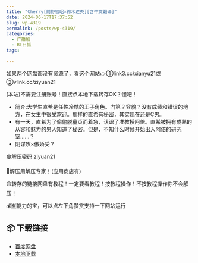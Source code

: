 ```yaml
---
title: "Cherry[前野智昭×鈴木達央][含中文翻译]"
date: 2024-06-17T17:37:52
slug: wp-4319
permalink: /posts/wp-4319/
categories:
  - 广播剧
  - BL日抓
tags:

---
```


如果两个网盘都没有资源了，看这个网站👉①link3.cc/xianyu21或②vlink.cc/ziyuan21

(本站)不需要注册账号！直接点本地下载转存OK？懂吧！

*   简介:大学生直希是任性冷酷的王子角色。门第？容貌？没有成绩和错误的地方，在女生中很受欢迎。那样的直希有秘密，其实现在还是C男。
*   有一天，直希为了偷偷脱童贞而着急，认识了准教授阿倍。直希被拥有成熟的从容和魅力的男人知道了秘密。但是，不知什么时候开始出入阿倍的研究室……？
*   阴谋攻×傲娇受？

🟢解压密码:ziyuan21

🔵解压用解压专家！(应用商店有)

🟡转存的链接网盘有教程！一定要看教程！按教程操作！不按教程操作你不会解压！

💰🈶能力的宝，可以点左下角赞赏支持一下网站运行

## 📦 下载链接
- [百度网盘](https://blziyuan21.com/pay-download/4319?key=dc577de8a8&down_id=0)
- [本地下载](https://blziyuan21.com/pay-download/4319?key=dc577de8a8&down_id=1)

